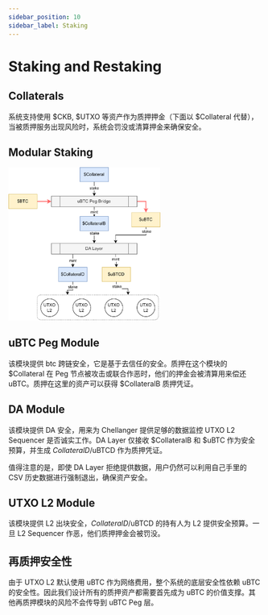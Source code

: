 ```yaml
---
sidebar_position: 10
sidebar_label: Staking
---
```


# Staking and Restaking

## Collaterals

系统支持使用 $CKB, $UTXO 等资产作为质押押金（下面以 $Collateral 代替），当被质押服务出现风险时，系统会罚没或清算押金来确保安全。

## Modular Staking

<img src="../static/img/stake.png" width="60%">

## uBTC Peg Module

该模块提供 btc 跨链安全，它是基于去信任的安全。质押在这个模块的 $Collateral 在 Peg 节点被攻击或联合作恶时，他们的押金会被清算用来偿还 uBTC。质押在这里的资产可以获得 $CollateralB 质押凭证。

## DA Module

该模块提供 DA 安全，用来为 Chellanger 提供足够的数据监控 UTXO L2 Sequencer 是否诚实工作。DA Layer 仅接收 $CollateralB 和 $uBTC 作为安全预算，并生成 $CollateralD/$uBTCD 作为质押凭证。

值得注意的是，即使 DA Layer 拒绝提供数据，用户仍然可以利用自己手里的 CSV 历史数据进行强制退出，确保资产安全。

## UTXO L2 Module

该模块提供 L2 出块安全，$CollateralD/$uBTCD 的持有人为 L2 提供安全预算。一旦 L2 Sequencer 作恶，他们质押押金会被罚没。

## 再质押安全性

由于 UTXO L2 默认使用 uBTC 作为网络费用，整个系统的底层安全性依赖 uBTC 的安全性。因此我们设计所有的质押资产都需要首先成为 uBTC 的价值支撑。其他再质押模块的风险不会传导到 uBTC Peg 层。